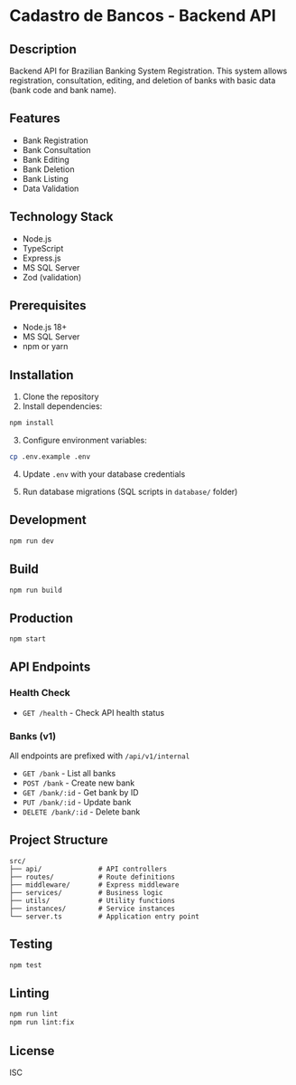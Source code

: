 # Cadastro de Bancos - Backend API

## Description
Backend API for Brazilian Banking System Registration. This system allows registration, consultation, editing, and deletion of banks with basic data (bank code and bank name).

## Features
- Bank Registration
- Bank Consultation
- Bank Editing
- Bank Deletion
- Bank Listing
- Data Validation

## Technology Stack
- Node.js
- TypeScript
- Express.js
- MS SQL Server
- Zod (validation)

## Prerequisites
- Node.js 18+
- MS SQL Server
- npm or yarn

## Installation

1. Clone the repository
2. Install dependencies:
```bash
npm install
```

3. Configure environment variables:
```bash
cp .env.example .env
```

4. Update `.env` with your database credentials

5. Run database migrations (SQL scripts in `database/` folder)

## Development

```bash
npm run dev
```

## Build

```bash
npm run build
```

## Production

```bash
npm start
```

## API Endpoints

### Health Check
- `GET /health` - Check API health status

### Banks (v1)
All endpoints are prefixed with `/api/v1/internal`

- `GET /bank` - List all banks
- `POST /bank` - Create new bank
- `GET /bank/:id` - Get bank by ID
- `PUT /bank/:id` - Update bank
- `DELETE /bank/:id` - Delete bank

## Project Structure

```
src/
├── api/              # API controllers
├── routes/           # Route definitions
├── middleware/       # Express middleware
├── services/         # Business logic
├── utils/            # Utility functions
├── instances/        # Service instances
└── server.ts         # Application entry point
```

## Testing

```bash
npm test
```

## Linting

```bash
npm run lint
npm run lint:fix
```

## License
ISC